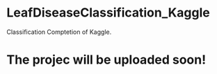 # LeafDiseaseClassification_Kaggle
Classification Comptetion of Kaggle.
# The projec will be uploaded soon!
